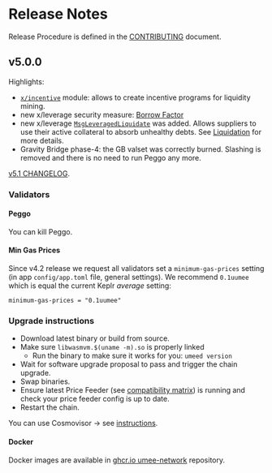<!-- markdownlint-disable MD013 -->
<!-- markdownlint-disable MD024 -->
<!-- markdownlint-disable MD040 -->

# Release Notes

Release Procedure is defined in the [CONTRIBUTING](CONTRIBUTING.md#release-procedure) document.

## v5.0.0

Highlights:

- [`x/incentive`](x/incentive/README.md) module: allows to create incentive programs for liquidity mining.
- new x/leverage security measure: [Borrow Factor](x/leverage/README.md#borrow-factor)
- new x/leverage [`MsgLeveragedLiquidate`](proto/umee/leverage/v1/tx.proto#L59) was added. Allows suppliers to use their active collateral to absorb unhealthy debts. See [Liquidation](x/leverage/README.md#liquidation) for more details.
- Gravity Bridge phase-4: the GB valset was correctly burned. Slashing is removed and there is no need to run Peggo any more.

[v5.1 CHANGELOG](https://github.com/umee-network/umee/blob/v5.1.0/CHANGELOG.md).

### Validators

#### Peggo

You can kill Peggo.

#### Min Gas Prices

Since v4.2 release we request all validators set a `minimum-gas-prices` setting (in app `config/app.toml` file, general settings). We recommend `0.1uumee` which is equal the current Keplr _average_ setting:

```
minimum-gas-prices = "0.1uumee"
```

### Upgrade instructions

- Download latest binary or build from source.
- Make sure `libwasmvm.$(uname -m).so` is properly linked
  - Run the binary to make sure it works for you: `umeed version`
- Wait for software upgrade proposal to pass and trigger the chain upgrade.
- Swap binaries.
- Ensure latest Price Feeder (see [compatibility matrix](https://github.com/umee-network/umee/#release-compatibility-matrix)) is running and check your price feeder config is up to date.
- Restart the chain.

You can use Cosmovisor → see [instructions](https://github.com/umee-network/umee/#cosmovisor).

#### Docker

Docker images are available in [ghcr.io umee-network](https://github.com/umee-network/umee/pkgs/container/umeed) repository.
